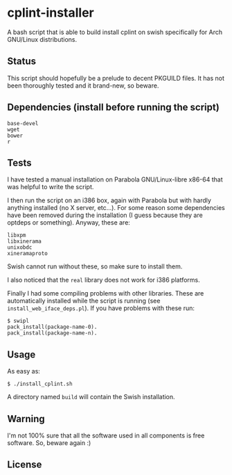 # cplint-installer
A bash script that is able to build install cplint on swish
specifically for Arch GNU/Linux distributions.

## Status
This script should hopefully be a prelude to decent PKGUILD files. It has not
been thoroughly tested and it brand-new, so beware.

## Dependencies (install before running the script)
```
base-devel
wget
bower
r
```

## Tests
I have tested a manual installation on Parabola GNU/Linux-libre x86-64
that was helpful to write the script.

I then run the script on an i386 box, again with Parabola but with
hardly anything installed (no X server, etc...). For some reason
some dependencies have been removed during the installation (I guess because
they are optdeps or something).
Anyway, these are:
```
libxpm
libxinerama
unixobdc
xineramaproto
```
Swish cannot run without these, so make sure to install them.

I also noticed that the `real` library does not work for i386 platforms.

Finally I had some compiling problems with other libraries. These are
automatically installed while the script is running 
(see `install_web_iface_deps.pl`). If you have problems with these run:
```
$ swipl
pack_install(package-name-0).
pack_install(package-name-n).
```

## Usage
As easy as:
```
$ ./install_cplint.sh
```
A directory named `build` will contain the Swish installation.

## Warning
I'm not 100% sure that all the software used in
all components is free software. So, beware again :)

## License



